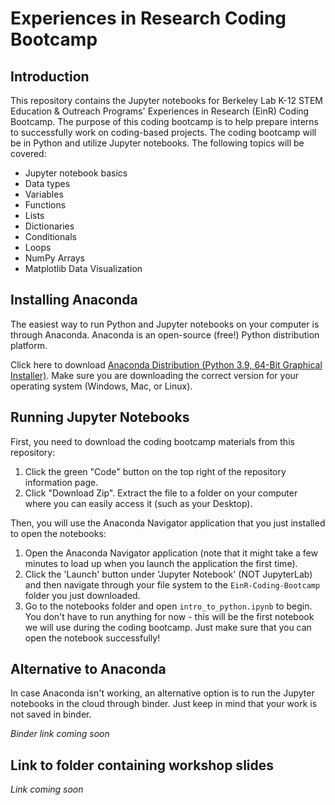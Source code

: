 # Experiences in Research Coding Bootcamp

## Introduction

This repository contains the Jupyter notebooks for Berkeley Lab K-12 STEM Education & Outreach Programs' Experiences in Research (EinR) Coding Bootcamp. The purpose of this coding bootcamp is to help prepare interns to successfully work on coding-based projects. The coding bootcamp will be in Python and utilize Jupyter notebooks. The following topics will be covered:
- Jupyter notebook basics
- Data types
- Variables
- Functions
- Lists
- Dictionaries
- Conditionals
- Loops
- NumPy Arrays
- Matplotlib Data Visualization

## Installing Anaconda

The easiest way to run Python and Jupyter notebooks on your computer is through Anaconda. Anaconda is an open-source (free!) Python distribution platform.

Click here to download [Anaconda Distribution (Python 3.9, 64-Bit Graphical Installer)](https://www.anaconda.com/products/distribution). Make sure you are downloading the correct version for your operating system (Windows, Mac, or Linux).

## Running Jupyter Notebooks

First, you need to download the coding bootcamp materials from this repository:

1. Click the green "Code" button on the top right of the repository information page.
2. Click "Download Zip". Extract the file to a folder on your computer where you can easily access it (such as your Desktop).

Then, you will use the Anaconda Navigator application that you just installed to open the notebooks:

1. Open the Anaconda Navigator application (note that it might take a few minutes to load up when you launch the application the first time).
2. Click the 'Launch' button under 'Jupyter Notebook' (NOT JupyterLab) and then navigate through your file system to the `EinR-Coding-Bootcamp` folder you just downloaded.
3. Go to the notebooks folder and open `intro_to_python.ipynb` to begin. You don't have to run anything for now - this will be the first notebook we will use during the coding bootcamp. Just make sure that you can open the notebook successfully!

## Alternative to Anaconda

In case Anaconda isn't working, an alternative option is to run the Jupyter notebooks in the cloud through binder. Just keep in mind that your work is not saved in binder.

*Binder link coming soon*

## Link to folder containing workshop slides

*Link coming soon*
